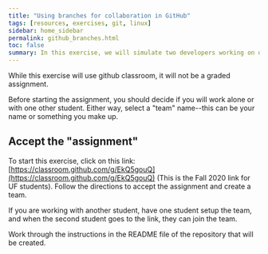 ```yaml
---
title: "Using branches for collaboration in GitHub"
tags: [resources, exercises, git, linux]
sidebar: home_sidebar
permalink: github_branches.html
toc: false
summary: In this exercise, we will simulate two developers working on different functions in a script. The process we will mimic is common, though somewhat simplified, as the conflicts that we will create in merging the changes will be relatively trivial to resolve.
---
```


While this exercise will use github classroom, it will not be a graded assignment.

Before starting the assignment, you should decide if you will work alone or with one other student. Either way, select a "team" name--this can be your name or something you make up.

## Accept the "assignment"

To start this exercise, click on this link: [https://classroom.github.com/g/EkQ5gouQ](https://classroom.github.com/g/EkQ5gouQ) (This is the Fall 2020 link for UF students). Follow the directions to accept the assignment and create a team.

If you are working with another student, have one student setup the team, and when the second student goes to the link, they can join the team.

Work through the instructions in the README file of the repository that will be created.
